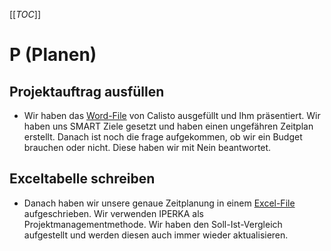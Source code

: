 [[_TOC_]]

# P (Planen)
## Projektauftrag ausfüllen
 - Wir haben das [Word-File](Dokumente/Projektauftrag_LaMa.docx) von Calisto ausgefüllt und Ihm präsentiert. Wir haben uns SMART Ziele gesetzt und haben einen ungefähren Zeitplan erstellt. Danach ist noch die frage aufgekommen, ob wir ein Budget brauchen oder nicht. Diese haben wir mit Nein beantwortet.
## Exceltabelle schreiben
 - Danach haben wir unsere genaue Zeitplanung in einem [Excel-File](Dokumente/LaMa_Planung.xlsx) aufgeschrieben. Wir verwenden IPERKA als Projektmanagementmethode. Wir haben den Soll-Ist-Vergleich aufgestellt und werden diesen auch immer wieder aktualisieren.
